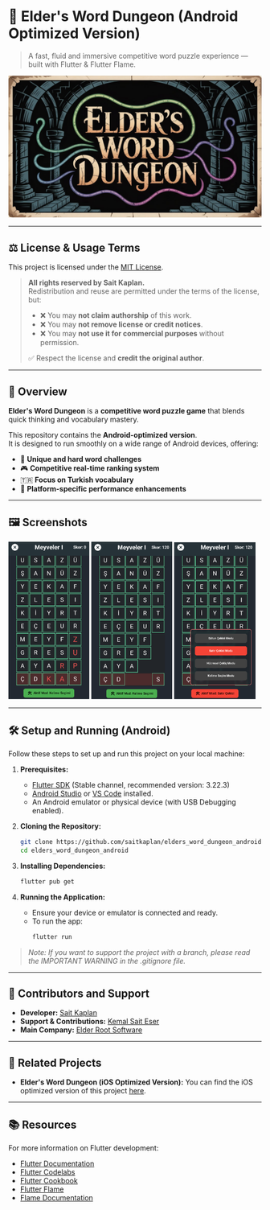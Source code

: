# 🧩 Elder's Word Dungeon (Android Optimized Version)

> A fast, fluid and immersive competitive word puzzle experience — built with Flutter & Flutter Flame.

![banner](assetsGit/images/banner.png)

---

## ⚖️ License & Usage Terms

This project is licensed under the [MIT License](./LICENSE).

> **All rights reserved by Sait Kaplan.**  
> Redistribution and reuse are permitted under the terms of the license, but:
>
> - ❌ You may **not claim authorship** of this work.
> - ❌ You may **not remove license or credit notices**.
> - ❌ You may **not use it for commercial purposes** without permission.
>
> ✅ Respect the license and **credit the original author**.

---

## 🚀 Overview

**Elder's Word Dungeon** is a **competitive word puzzle game** that blends quick thinking and vocabulary mastery.

This repository contains the **Android-optimized version**.  
It is designed to run smoothly on a wide range of Android devices, offering:

- 🧠 **Unique and hard word challenges**
- 🎮 **Competitive real-time ranking system**
- 🇹🇷 **Focus on Turkish vocabulary**
- 📱 **Platform-specific performance enhancements**

---

## 🖼️ Screenshots

<p float="left">
  <img src="assetsGit/screenshots/screen1.png" width="32%" />
  <img src="assetsGit/screenshots/screen2.png" width="32%" />
  <img src="assetsGit/screenshots/screen3.png" width="32%" />
</p>

---

## 🛠️ Setup and Running (Android)

Follow these steps to set up and run this project on your local machine:

1.  **Prerequisites:**
    * [Flutter SDK](https://docs.flutter.dev/get-started/install) (Stable channel, recommended version: 3.22.3)
    * [Android Studio](https://developer.android.com/studio) or [VS Code](https://code.visualstudio.com/) installed.
    * An Android emulator or physical device (with USB Debugging enabled).

2.  **Cloning the Repository:**
    ```bash
    git clone https://github.com/saitkaplan/elders_word_dungeon_android.git
    cd elders_word_dungeon_android
    ```

3.  **Installing Dependencies:**
    ```bash
    flutter pub get
    ```

4.  **Running the Application:**
    * Ensure your device or emulator is connected and ready.
    * To run the app:
        ```bash
        flutter run
        ```

> *Note: If you want to support the project with a branch, please read the IMPORTANT WARNING in the .gitignore file.*

---

## 🤝 Contributors and Support

* **Developer:** [Sait Kaplan](https://www.linkedin.com/in/saitkaplan)
* **Support & Contributions:** [Kemal Sait Eser](https://www.linkedin.com/in/kemal-said-eser)
* **Main Company:** [Elder Root Software](https://play.google.com/store/apps/dev?id=7541562456635286242)

---

## 📌 Related Projects

* **Elder's Word Dungeon (iOS Optimized Version):** You can find the iOS optimized version of this project [here](https://github.com/saitkaplan).

---

## 📚 Resources

For more information on Flutter development:

* [Flutter Documentation](https://docs.flutter.dev)
* [Flutter Codelabs](https://docs.flutter.dev/codelabs)
* [Flutter Cookbook](https://docs.flutter.dev/cookbook)
* [Flutter Flame](https://flame-engine.org)
* [Flame Documentation](https://docs.flame-engine.org/latest)